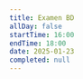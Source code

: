 ```yaml
---
title: Examen BD
allDay: false
startTime: 16:00
endTime: 18:00
date: 2025-01-23
completed: null
---
```

